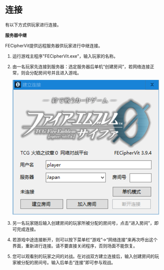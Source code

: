 # 连接

有以下方式供玩家进行连接。

**服务器中继**

FECipherVit提供远程服务器供玩家进行中继连接。


1. 运行游戏主程序"FECipherVit.exe"，输入玩家的名称。
2. 由一名玩家先连接到服务器：选定服务器后单机“创建房间”，若网络连接正常，则会分配房间号并且进入游戏。

   ![](../.gitbook/assets/connection2.png)

3. 另一名玩家随后输入创建房间的玩家所被分配的房间号，点击“进入房间”，即可完成连接。
4. 若游戏中途连接断开，则可以按下菜单栏“游戏”→“网络连接”来再次呼出这个界面，重新进行连接。请不要直接关闭程序，否则场面不能恢复。
5. 您可以观看别的玩家之间的对战。在对战双方建立连接后，输入创建房间的玩家被分配的房间号。输入后单击“连接”即可参与观战。



